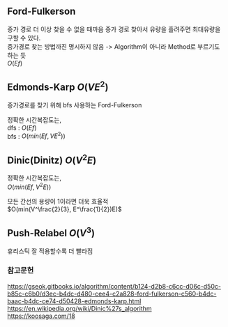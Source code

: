 ## __Ford-Fulkerson__
증가 경로 더 이상 찾을 수 없을 때까음 증가 경로 찾아서 유량을 흘려주면 최대유량을 구할 수 있다.   
증가경로 찾는 방법까진 명시하지 않음 -> Algorithm이 아니라 Method로 부르기도 하는 듯   
$O(Ef)$

## __Edmonds-Karp__   $O(V E^2)$
증가경로를 찾기 위해 bfs 사용하는 Ford-Fulkerson   

정확한 시간복잡도는,   
dfs : $O(Ef)$   
bfs : $O(min(Ef, VE^2))$

## __Dinic(Dinitz)__ $O(V^2 E)$   

정확한 시간복잡도는,   
$O(min(Ef, V^2 E))$   

모든 간선의 용량이 1이라면 더욱 효율적   
$O(min(V^\frac{2}{3}, E^\frac{1}{2})E)$   

## __Push-Relabel__ $O(V^3)$
휴리스틱 잘 적용할수록 더 빨라짐   
<!-- [메시라이브](https://www.acmicpc.net/problem/21731)    -->



### 참고문헌
https://gseok.gitbooks.io/algorithm/content/b124-d2b8-c6cc-d06c-d50c-b85c-c6b0/d3ec-b4dc-d480-cee4-c2a828-ford-fulkerson-c560-b4dc-baac-b4dc-ce74-d50428-edmonds-karp.html   
https://en.wikipedia.org/wiki/Dinic%27s_algorithm   
https://koosaga.com/18